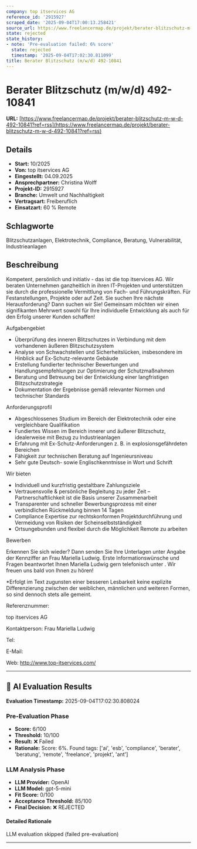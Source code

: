 ```yaml
---
company: top itservices AG
reference_id: '2915927'
scraped_date: '2025-09-04T17:00:13.258421'
source_url: https://www.freelancermap.de/projekt/berater-blitzschutz-m-w-d-492-10841?ref=rss
state: rejected
state_history:
- note: 'Pre-evaluation failed: 6% score'
  state: rejected
  timestamp: '2025-09-04T17:02:30.811099'
title: Berater Blitzschutz (m/w/d) 492-10841
---
```



# Berater Blitzschutz (m/w/d) 492-10841
**URL:** [https://www.freelancermap.de/projekt/berater-blitzschutz-m-w-d-492-10841?ref=rss](https://www.freelancermap.de/projekt/berater-blitzschutz-m-w-d-492-10841?ref=rss)
## Details
- **Start:** 10/2025
- **Von:** top itservices AG
- **Eingestellt:** 04.09.2025
- **Ansprechpartner:** Christina Wolff
- **Projekt-ID:** 2915927
- **Branche:** Umwelt und Nachhaltigkeit
- **Vertragsart:** Freiberuflich
- **Einsatzart:** 60
                                                % Remote

## Schlagworte
Blitzschutzanlagen, Elektrotechnik, Compliance, Beratung, Vulnerabilität, Industrieanlagen

## Beschreibung
Kompetent, persönlich und initiativ - das ist die top itservices AG. Wir beraten Unternehmen ganzheitlich in ihren IT-Projekten und unterstützen sie durch die professionelle Vermittlung von Fach- und Führungskräften. Für Festanstellungen, Projekte oder auf Zeit.
Sie suchen Ihre nächste Herausforderung? Dann suchen wir Sie!
Gemeinsam möchten wir einen signifikanten Mehrwert sowohl für Ihre individuelle Entwicklung als auch für den Erfolg unserer Kunden schaffen!

Aufgabengebiet

- Überprüfung des inneren Blitzschutzes in Verbindung mit dem vorhandenen äußeren Blitzschutzsystem
- Analyse von Schwachstellen und Sicherheitslücken, insbesondere im Hinblick auf Ex-Schutz-relevante Gebäude
- Erstellung fundierter technischer Bewertungen und Handlungsempfehlungen zur Optimierung der Schutzmaßnahmen
- Beratung und Betreuung bei der Entwicklung einer langfristigen Blitzschutzstrategie
- Dokumentation der Ergebnisse gemäß relevanter Normen und technischer Standards

Anforderungsprofil

- Abgeschlossenes Studium im Bereich der Elektrotechnik oder eine vergleichbare Qualifikation
- Fundiertes Wissen im Bereich innerer und äußerer Blitzschutz, idealerweise mit Bezug zu Industrieanlagen
- Erfahrung mit Ex-Schutz-Anforderungen z. B. in explosionsgefährdeten Bereichen
- Fähigkeit zur technischen Beratung auf Ingenieursniveau
- Sehr gute Deutsch- sowie Englischkenntnisse in Wort und Schrift

Wir bieten

- Individuell und kurzfristig gestaltbare Zahlungsziele
- Vertrauensvolle & persönliche Begleitung zu jeder Zeit – Partnerschaftlichkeit ist die Basis unserer Zusammenarbeit
- Transparenter und schneller Bewerbungsprozess mit einer verbindlichen Rückmeldung binnen 14 Tagen
- Compliance Expertise zur rechtskonformen Projektdurchführung und Vermeidung von Risiken der Scheinselbstständigkeit
- Ortsungebunden und flexibel durch die Möglichkeit Remote zu arbeiten

Bewerben

Erkennen Sie sich wieder? Dann senden Sie Ihre Unterlagen unter Angabe der Kennziffer an Frau Mariella Ludwig. Erste Informationswünsche und Fragen beantwortet Ihnen Mariella Ludwig gern telefonisch unter . Wir freuen uns bald von Ihnen zu hören!

*Erfolgt im Text zugunsten einer besseren Lesbarkeit keine explizite Differenzierung zwischen der weiblichen, männlichen und weiteren Formen, so sind dennoch stets alle gemeint.

Referenznummer:

top itservices AG

Kontaktperson:
Frau Mariella Ludwig

Tel:

E-Mail:

Web: http://www.top-itservices.com/

---

## 🤖 AI Evaluation Results

**Evaluation Timestamp:** 2025-09-04T17:02:30.808024

### Pre-Evaluation Phase
- **Score:** 6/100
- **Threshold:** 10/100
- **Result:** ❌ Failed
- **Rationale:** Score: 6%. Found tags: ['ai', 'esb', 'compliance', 'berater', 'beratung', 'remote', 'freelance', 'projekt', 'ant']

### LLM Analysis Phase
- **LLM Provider:** OpenAI
- **LLM Model:** gpt-5-mini
- **Fit Score:** 0/100
- **Acceptance Threshold:** 85/100
- **Final Decision:** ❌ REJECTED

#### Detailed Rationale
LLM evaluation skipped (failed pre-evaluation)

---
